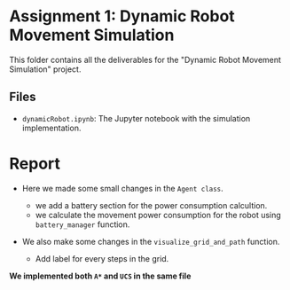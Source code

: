 # Assignment 1: Dynamic Robot Movement Simulation
This folder contains all the deliverables for the "Dynamic Robot Movement Simulation" project.
## Files
- `dynamicRobot.ipynb`: The Jupyter notebook with the simulation implementation.

# Report

 * Here we made some small changes in the `Agent class`.
    - we add a battery section for the power consumption calcultion.
    - we calculate the movement power consumption for the robot using `battery_manager` function.
    
* We also make some changes in the `visualize_grid_and_path` function.
    - Add label for every steps in the grid.

**We implemented both `A*` and `UCS` in the same file**